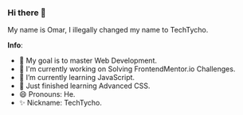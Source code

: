 ### Hi there 👋

My name is Omar, I illegally changed my name to TechTycho.

**Info**:
- 🔭 My goal is to master Web Development.
- 🔨 I'm currently working on Solving FrontendMentor.io Challenges.
- 🌱 I’m currently learning JavaScript.
- 📜 Just finished learning Advanced CSS.
- 😄 Pronouns: He.
- ✨ Nickname: TechTycho.
